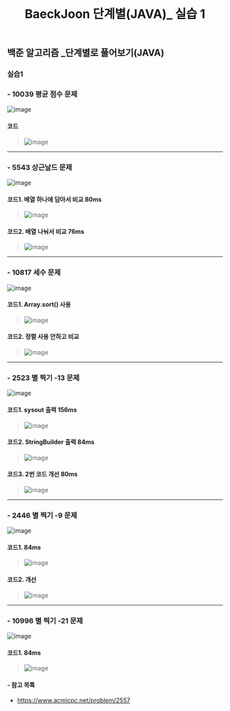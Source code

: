 ﻿---
title: "BaeckJoon 단계별(JAVA)_ 실습 1" 
excerpt: "10039, 5543, 10817, 2523, 2446, 10996"

categories: 
 - BaeckJoon 
tags: 
 - Algorithm
 - BaeckJoon 
last_modified_at: '2020-07-07 11:01:00 +0800'
toc: true
toc_sticky: true
toc_label: 목차
---
## 백준 알고리즘 _단계별로 풀어보기(JAVA)
### 실습1
### - 10039 평균 점수 문제
![image](https://user-images.githubusercontent.com/66898243/86556872-69887300-bf8f-11ea-88fe-26da9fc3b62b.png)

#### 코드
>  ![image](https://user-images.githubusercontent.com/66898243/86557475-33e48980-bf91-11ea-8f83-cf1b43c985c3.png)

***
### - 5543 상근날드 문제
![image](https://user-images.githubusercontent.com/66898243/86556907-8cb32280-bf8f-11ea-9781-60a81f78b4ff.png)

#### 코드1. 배열 하나에 담아서 비교 80ms
>  ![image](https://user-images.githubusercontent.com/66898243/86560096-8bd2be80-bf98-11ea-9912-64ee1c7ccd27.png)

#### 코드2. 배열 나눠서 비교 76ms
>  ![image](https://user-images.githubusercontent.com/66898243/86560026-604fd400-bf98-11ea-809b-149e187a47cf.png)

***
### - 10817 세수 문제
![image](https://user-images.githubusercontent.com/66898243/86556983-cc7a0a00-bf8f-11ea-98f5-44b2afb79af6.png)

#### 코드1. Array.sort() 사용
>  ![image](https://user-images.githubusercontent.com/66898243/86562976-8d06ea00-bf9e-11ea-9df4-9082a28280d0.png)

#### 코드2. 정렬 사용 안하고 비교
>  ![image](https://user-images.githubusercontent.com/66898243/86563023-9e4ff680-bf9e-11ea-8f2a-d5db3656aed2.png)

***
### - 2523 별 찍기 -13 문제
![image](https://user-images.githubusercontent.com/66898243/86557003-e0be0700-bf8f-11ea-9d63-c3e3364d76ee.png)

#### 코드1. sysout 출력 156ms
>  ![image](https://user-images.githubusercontent.com/66898243/86568168-6d27f400-bfa7-11ea-98ea-09ed32a7b502.png)

#### 코드2. StringBuilder 출력 84ms
>  ![image](https://user-images.githubusercontent.com/66898243/86568269-90eb3a00-bfa7-11ea-90c5-463177375456.png)

#### 코드3. 2번 코드 개선 80ms
>  ![image](https://user-images.githubusercontent.com/66898243/86569141-f25fd880-bfa8-11ea-9047-5dcfa8a1ab08.png)

***
### - 2446 별 찍기 -9 문제
![image](https://user-images.githubusercontent.com/66898243/86557040-f5020400-bf8f-11ea-8cbc-a85feb67d529.png)

#### 코드1. 84ms
>  ![image](https://user-images.githubusercontent.com/66898243/86571917-2f2dce80-bfad-11ea-8ece-1aa6bf85400f.png)

#### 코드2. 개선
>  ![image](https://user-images.githubusercontent.com/66898243/86681209-4e267200-c03a-11ea-9a91-25b713a72c91.png)

***
### - 10996 별 찍기 -21 문제
![image](https://user-images.githubusercontent.com/66898243/86557065-0519e380-bf90-11ea-8ee7-177007c610a7.png)

#### 코드1. 84ms
>  ![image](https://user-images.githubusercontent.com/66898243/86680808-e96b1780-c039-11ea-8053-df284a207b8a.png)




#### - 참고 목록
- https://www.acmicpc.net/problem/2557